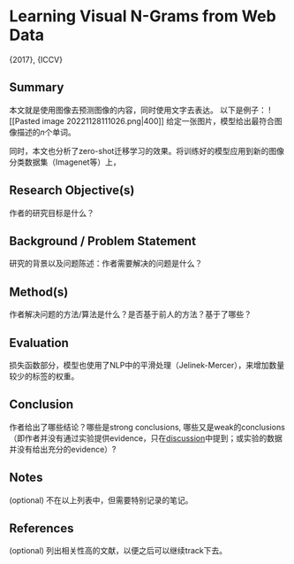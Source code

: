 # Learning Visual N-Grams from Web Data

{2017}, {ICCV}


## Summary

本文就是使用图像去预测图像的内容，同时使用文字去表达。
以下是例子：
![[Pasted image 20221128111026.png|400]]
给定一张图片，模型给出最符合图像描述的$n$个单词。

同时，本文也分析了zero-shot迁移学习的效果。将训练好的模型应用到新的图像分类数据集（Imagenet等）上，

## Research Objective(s)

作者的研究目标是什么？

  

## Background / Problem Statement

研究的背景以及问题陈述：作者需要解决的问题是什么？

  

## Method(s)

作者解决问题的方法/算法是什么？是否基于前人的方法？基于了哪些？

  

## Evaluation
损失函数部分，模型也使用了NLP中的平滑处理（Jelinek-Mercer），来增加数量较少的标签的权重。

  

## Conclusion

作者给出了哪些结论？哪些是strong conclusions, 哪些又是weak的conclusions（即作者并没有通过实验提供evidence，只在[discussion](https://www.zhihu.com/search?q=discussion&search_source=Entity&hybrid_search_source=Entity&hybrid_search_extra=%7B%22sourceType%22%3A%22answer%22%2C%22sourceId%22%3A142802496%7D)中提到；或实验的数据并没有给出充分的evidence）?

  

## Notes

(optional) 不在以上列表中，但需要特别记录的笔记。

  

## References

(optional) 列出相关性高的文献，以便之后可以继续track下去。